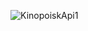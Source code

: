 
![KinopoiskApi1](https://github.com/AlievIsa/KinopoiskApi/assets/91617416/a2de0bf9-d6e2-4695-a6ea-8376019c6614)
